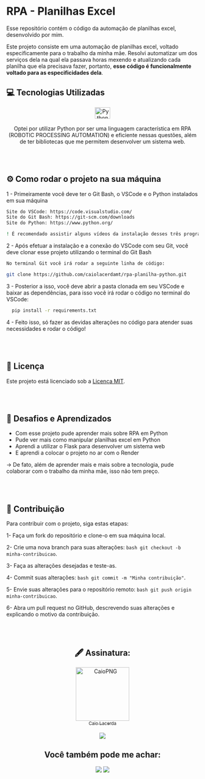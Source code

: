 # RPA - Planilhas Excel

Esse repositório contém o código da automação de planilhas excel, desenvolvido por mim.

Este projeto consiste em uma automação de planilhas excel, voltado especificamente para o trabalho da minha mãe. Resolvi automatizar um dos serviços dela na qual ela passava horas mexendo e atualizando cada planilha que ela precisava fazer, portanto, <b>esse código é funcionalmente voltado para as especificidades dela</b>.

## 💻 Tecnologias Utilizadas

<div align="center">
  <img align="center" alt="Python" height="30" width="40" src="https://cdn.jsdelivr.net/gh/devicons/devicon/icons/python/python-original.svg" >
  <br> <br>
  Optei por utilizar Python por ser uma linguagem característica em RPA (ROBOTIC PROCESSING AUTOMATION) e eficiente nessas questões, além de ter bibliotecas que me permitem desenvolver um sistema web.
</div>

<br><br>

## ⚙ Como rodar o projeto na sua máquina 
 1 - Primeiramente você deve ter o Git Bash, o VSCode e o Python instalados em sua máquina
 ```bash
Site do VSCode: https://code.visualstudio.com/
Site do Git Bash: https://git-scm.com/downloads
Site do Python: https://www.python.org/

! É recomendado assistir alguns vídeos da instalação desses três programas.
```

2 - Após efetuar a instalação e a conexão do VSCode com seu Git, você deve clonar esse projeto utilizando o terminal do Git Bash
```bash
No terminal Git você irá rodar a seguinte linha de código:

git clone https://github.com/caiolacerdamt/rpa-planilha-python.git
```

3 - Posterior a isso, você deve abrir a pasta clonada em seu VSCode e baixar as dependências, para isso você irá rodar o código no terminal do VSCode:
```bash
  pip install -r requirements.txt
```

4 - Feito isso, só fazer as devidas alterações no código para atender suas necessidades e rodar o código!

<br><br>

## 🔑 Licença

Este projeto está licenciado sob a [Licença MIT](LICENSE.md).

<br><br>

## 🏅 Desafios e Aprendizados

* Com esse projeto pude aprender mais sobre RPA em Python
* Pude ver mais como manipular planilhas excel em Python
* Aprendi a utilizar o Flask para desenvolver um sistema web
* E aprendi a colocar o projeto no ar com o Render

-> De fato, além de aprender mais e mais sobre a tecnologia, pude colaborar com o trabalho da minha mãe, isso não tem preço.

<br><br>

## 🤝 Contribuição

Para contribuir com o projeto, siga estas etapas:

1- Faça um fork do repositório e clone-o em sua máquina local.

2- Crie uma nova branch para suas alterações: ```bash git checkout -b minha-contribuicao```.

3- Faça as alterações desejadas e teste-as.

4- Commit suas alterações: ```bash git commit -m "Minha contribuição"```.

5- Envie suas alterações para o repositório remoto: ```bash git push origin minha-contribuicao```.

6- Abra um pull request no GitHub, descrevendo suas alterações e explicando o motivo da contribuição.

<br><br>

 <div align="center">
  <h2> 🖋 Assinatura: </h2>
  <a href="https://github.com/caiolacerdamt"><img align="center" alt="CaioPNG" width="140" src="https://user-images.githubusercontent.com/122616615/225480551-032ab453-4f73-4978-b666-9432ba0e68ba.jpeg"><br><sub align="center">Caio Lacerda</sub>
  </a><br><br>
  <a href="https://github.com/caiolacerdamt"><img src="https://img.shields.io/badge/GitHub-100000?style=for-the-badge&logo=github&logoColor=white"></a>
  </div>
  
  <div align="center">
    <h2> Você também pode me achar: </h2>
<a href= https://www.linkedin.com/in/caiolacerdamt/><img src="https://img.shields.io/badge/LinkedIn-0077B5?style=for-the-badge&logo=linkedin&logoColor=white"></a>
 <a href="https://instagram.com/caiolmt" target="_blank"><img src="https://img.shields.io/badge/-Instagram-%23E4405F?style=for-the-badge&logo=instagram&logoColor=white" target="_blank"></a>
</div>
